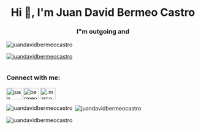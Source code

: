 <h1 align="center">Hi 👋, I'm Juan David Bermeo Castro</h1>
<h3 align="center">I"m outgoing and</h3>

<p align="left"> <img src="https://komarev.com/ghpvc/?username=juandavidbermeocastro&label=Profile%20views&color=0e75b6&style=flat" alt="juandavidbermeocastro" /> </p>

<p align="left"> <a href="https://github.com/ryo-ma/github-profile-trophy"><img src="https://github-profile-trophy.vercel.app/?username=juandavidbermeocastro" alt="juandavidbermeocastro" /></a> </p>

<p align="left"> <a href="https://twitter.com/" target="blank"><img src="https://img.shields.io/twitter/follow/?logo=twitter&style=for-the-badge" alt="" /></a> </p>

<h3 align="left">Connect with me:</h3>
<p align="left">
<a href="https://fb.com/juan david bermeo" target="blank"><img align="center" src="https://raw.githubusercontent.com/rahuldkjain/github-profile-readme-generator/master/src/images/icons/Social/facebook.svg" alt="juan david bermeo" height="30" width="40" /></a>
<a href="https://instagram.com/bermeocastrojuandavuid" target="blank"><img align="center" src="https://raw.githubusercontent.com/rahuldkjain/github-profile-readme-generator/master/src/images/icons/Social/instagram.svg" alt="bermeocastrojuandavuid" height="30" width="40" /></a>
<a href="https://discord.gg/.marcosfenix" target="blank"><img align="center" src="https://raw.githubusercontent.com/rahuldkjain/github-profile-readme-generator/master/src/images/icons/Social/discord.svg" alt=".marcosfenix" height="30" width="40" /></a>
</p>

<p><img align="left" src="https://github-readme-stats.vercel.app/api/top-langs?username=juandavidbermeocastro&show_icons=true&locale=en&layout=compact" alt="juandavidbermeocastro" /></p>

<p>&nbsp;<img align="center" src="https://github-readme-stats.vercel.app/api?username=juandavidbermeocastro&show_icons=true&locale=en" alt="juandavidbermeocastro" /></p>

<p><img align="center" src="https://github-readme-streak-stats.herokuapp.com/?user=juandavidbermeocastro&" alt="juandavidbermeocastro" /></p>
